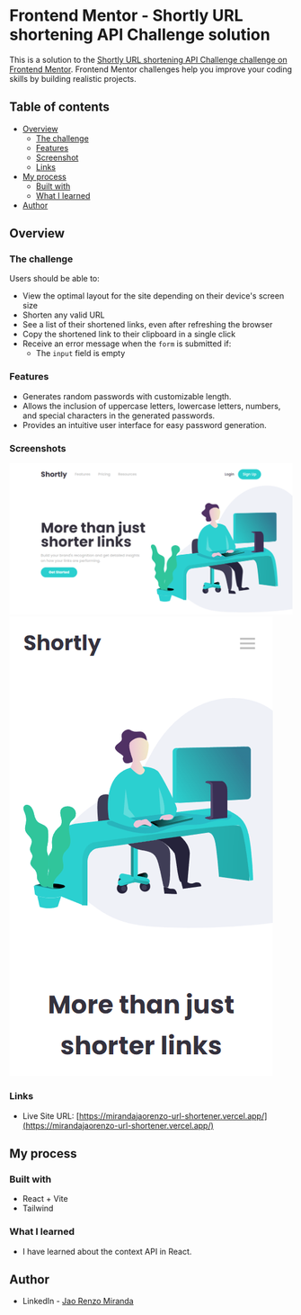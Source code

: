 # Frontend Mentor - Shortly URL shortening API Challenge solution

This is a solution to the [Shortly URL shortening API Challenge challenge on Frontend Mentor](https://www.frontendmentor.io/challenges/url-shortening-api-landing-page-2ce3ob-G). Frontend Mentor challenges help you improve your coding skills by building realistic projects.

## Table of contents

- [Overview](#overview)
  - [The challenge](#the-challenge)
  - [Features](#features)
  - [Screenshot](#screenshot)
  - [Links](#links)
- [My process](#my-process)
  - [Built with](#built-with)
  - [What I learned](#what-i-learned)
- [Author](#author)

## Overview

### The challenge

Users should be able to:

- View the optimal layout for the site depending on their device's screen size
- Shorten any valid URL
- See a list of their shortened links, even after refreshing the browser
- Copy the shortened link to their clipboard in a single click
- Receive an error message when the `form` is submitted if:
  - The `input` field is empty

### Features

- Generates random passwords with customizable length.
- Allows the inclusion of uppercase letters, lowercase letters, numbers, and special characters in the generated passwords.
- Provides an intuitive user interface for easy password generation.

### Screenshots

![Desktop Preview](/public/screenshots/url-shortener-desktop-view.png?raw=true "Desktop Preview")
![Mobile Preview](/public/screenshots/url-shortener-mobile-view.png?raw=true "Mobile Preview")

### Links

- Live Site URL: [https://mirandajaorenzo-url-shortener.vercel.app/](https://mirandajaorenzo-url-shortener.vercel.app/)

## My process

### Built with

- React + Vite
- Tailwind

### What I learned

- I have learned about the context API in React.

## Author

- LinkedIn - [Jao Renzo Miranda](https://www.linkedin.com/in/jao-renzo-miranda/)
